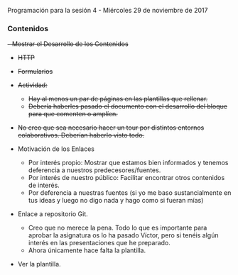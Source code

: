 Programación para la sesión 4 - Miércoles 29 de noviembre de 2017
### Contenidos
<del>
- Mostrar el Desarrollo de los Contenidos

- HTTP
- Formularios

- Actividad:
  - Hay al menos un par de páginas en las plantillas que rellenar.
  - Debería haberles pasado el documento con el desarrollo del bloque para que comenten o amplíen.

- No creo que sea necesario hacer un tour por distintos entornos colaborativos. Deberían haberlo visto todo.

</del>

- Motivación de los Enlaces
  - Por interés propio: Mostrar que estamos bien informados y tenemos deferencia a nuestros predecesores/fuentes.
  - Por interés de nuestro público: Facilitar encontrar otros contenidos de interés.
  - Por deferencia a nuestras fuentes (si yo me baso sustancialmente en tus ideas y luego no digo nada y hago como si fueran mías)

- Enlace a repositorio Git.
  - Creo que no merece la pena. Todo lo que es importante para aprobar la asignatura os lo ha pasado Víctor, pero si tenéis algún interés en las presentaciones que he preparado.
  - Ahora únicamente hace falta la plantilla.

- Ver la plantilla.
